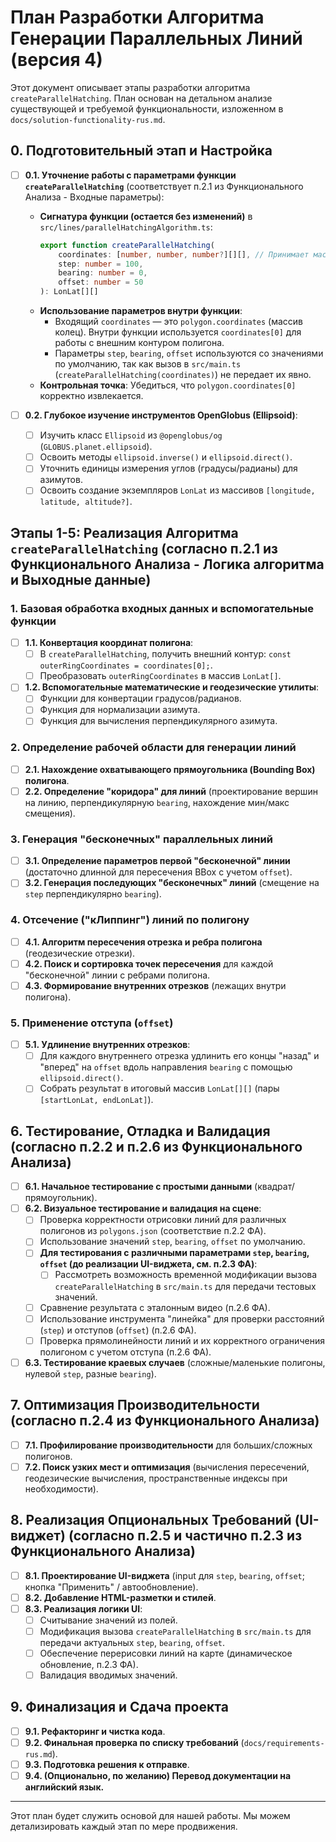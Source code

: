 # План Разработки Алгоритма Генерации Параллельных Линий (версия 4)

Этот документ описывает этапы разработки алгоритма `createParallelHatching`. План основан на детальном анализе существующей и требуемой функциональности, изложенном в `docs/solution-functionality-rus.md`.

## 0. Подготовительный этап и Настройка

-   [ ] **0.1. Уточнение работы с параметрами функции `createParallelHatching`** (соответствует п.2.1 из Функционального Анализа - Входные параметры):
    -   **Сигнатура функции (остается без изменений)** в `src/lines/parallelHatchingAlgorithm.ts`:
        ```typescript
        export function createParallelHatching(
            coordinates: [number, number, number?][][], // Принимает массив колец [[lon, lat, alt?], ...]
            step: number = 100,
            bearing: number = 0,
            offset: number = 50
        ): LonLat[][]
        ```
    -   **Использование параметров внутри функции**:
        -   Входящий `coordinates` — это `polygon.coordinates` (массив колец). Внутри функции используется `coordinates[0]` для работы с внешним контуром полигона.
        -   Параметры `step`, `bearing`, `offset` используются со значениями по умолчанию, так как вызов в `src/main.ts` (`createParallelHatching(coordinates)`) не передает их явно.
    -   **Контрольная точка**: Убедиться, что `polygon.coordinates[0]` корректно извлекается.

-   [ ] **0.2. Глубокое изучение инструментов OpenGlobus (Ellipsoid)**:
    -   [ ] Изучить класс `Ellipsoid` из `@openglobus/og` (`GLOBUS.planet.ellipsoid`).
    -   [ ] Освоить методы `ellipsoid.inverse()` и `ellipsoid.direct()`.
    -   [ ] Уточнить единицы измерения углов (градусы/радианы) для азимутов.
    -   [ ] Освоить создание экземпляров `LonLat` из массивов `[longitude, latitude, altitude?]`.

## Этапы 1-5: Реализация Алгоритма `createParallelHatching` (согласно п.2.1 из Функционального Анализа - Логика алгоритма и Выходные данные)

### 1. Базовая обработка входных данных и вспомогательные функции

-   [ ] **1.1. Конвертация координат полигона**:
    -   [ ] В `createParallelHatching`, получить внешний контур: `const outerRingCoordinates = coordinates[0];`.
    -   [ ] Преобразовать `outerRingCoordinates` в массив `LonLat[]`.
-   [ ] **1.2. Вспомогательные математические и геодезические утилиты**:
    -   [ ] Функции для конвертации градусов/радианов.
    -   [ ] Функция для нормализации азимута.
    -   [ ] Функция для вычисления перпендикулярного азимута.

### 2. Определение рабочей области для генерации линий

-   [ ] **2.1. Нахождение охватывающего прямоугольника (Bounding Box) полигона**.
-   [ ] **2.2. Определение "коридора" для линий** (проектирование вершин на линию, перпендикулярную `bearing`, нахождение мин/макс смещения).

### 3. Генерация "бесконечных" параллельных линий

-   [ ] **3.1. Определение параметров первой "бесконечной" линии** (достаточно длинной для пересечения BBox с учетом `offset`).
-   [ ] **3.2. Генерация последующих "бесконечных" линий** (смещение на `step` перпендикулярно `bearing`).

### 4. Отсечение ("кЛиппинг") линий по полигону

-   [ ] **4.1. Алгоритм пересечения отрезка и ребра полигона** (геодезические отрезки).
-   [ ] **4.2. Поиск и сортировка точек пересечения** для каждой "бесконечной" линии с ребрами полигона.
-   [ ] **4.3. Формирование внутренних отрезков** (лежащих внутри полигона).

### 5. Применение отступа (`offset`)

-   [ ] **5.1. Удлинение внутренних отрезков**:
    -   [ ] Для каждого внутреннего отрезка удлинить его концы "назад" и "вперед" на `offset` вдоль направления `bearing` с помощью `ellipsoid.direct()`.
    -   [ ] Собрать результат в итоговый массив `LonLat[][]` (пары `[startLonLat, endLonLat]`).

## 6. Тестирование, Отладка и Валидация (согласно п.2.2 и п.2.6 из Функционального Анализа)

-   [ ] **6.1. Начальное тестирование с простыми данными** (квадрат/прямоугольник).
-   [ ] **6.2. Визуальное тестирование и валидация на сцене**:
    -   [ ] Проверка корректности отрисовки линий для различных полигонов из `polygons.json` (соответствие п.2.2 ФА).
    -   [ ] Использование значений `step`, `bearing`, `offset` по умолчанию.
    -   [ ] **Для тестирования с различными параметрами `step`, `bearing`, `offset` (до реализации UI-виджета, см. п.2.3 ФА)**:
        -   [ ] Рассмотреть возможность временной модификации вызова `createParallelHatching` в `src/main.ts` для передачи тестовых значений.
    -   [ ] Сравнение результата с эталонным видео (п.2.6 ФА).
    -   [ ] Использование инструмента "линейка" для проверки расстояний (`step`) и отступов (`offset`) (п.2.6 ФА).
    -   [ ] Проверка прямолинейности линий и их корректного ограничения полигоном с учетом отступа (п.2.6 ФА).
-   [ ] **6.3. Тестирование краевых случаев** (сложные/маленькие полигоны, нулевой `step`, разные `bearing`).

## 7. Оптимизация Производительности (согласно п.2.4 из Функционального Анализа)

-   [ ] **7.1. Профилирование производительности** для больших/сложных полигонов.
-   [ ] **7.2. Поиск узких мест и оптимизация** (вычисления пересечений, геодезические вычисления, пространственные индексы при необходимости).

## 8. Реализация Опциональных Требований (UI-виджет) (согласно п.2.5 и частично п.2.3 из Функционального Анализа)

-   [ ] **8.1. Проектирование UI-виджета** (input для `step`, `bearing`, `offset`; кнопка "Применить" / автообновление).
-   [ ] **8.2. Добавление HTML-разметки и стилей**.
-   [ ] **8.3. Реализация логики UI**:
    -   [ ] Считывание значений из полей.
    -   [ ] Модификация вызова `createParallelHatching` в `src/main.ts` для передачи актуальных `step`, `bearing`, `offset`.
    -   [ ] Обеспечение перерисовки линий на карте (динамическое обновление, п.2.3 ФА).
    -   [ ] Валидация вводимых значений.

## 9. Финализация и Сдача проекта

-   [ ] **9.1. Рефакторинг и чистка кода**.
-   [ ] **9.2. Финальная проверка по списку требований** (`docs/requirements-rus.md`).
-   [ ] **9.3. Подготовка решения к отправке**.
-   [ ] **9.4. (Опционально, по желанию) Перевод документации на английский язык.**

---
Этот план будет служить основой для нашей работы. Мы можем детализировать каждый этап по мере продвижения.
```